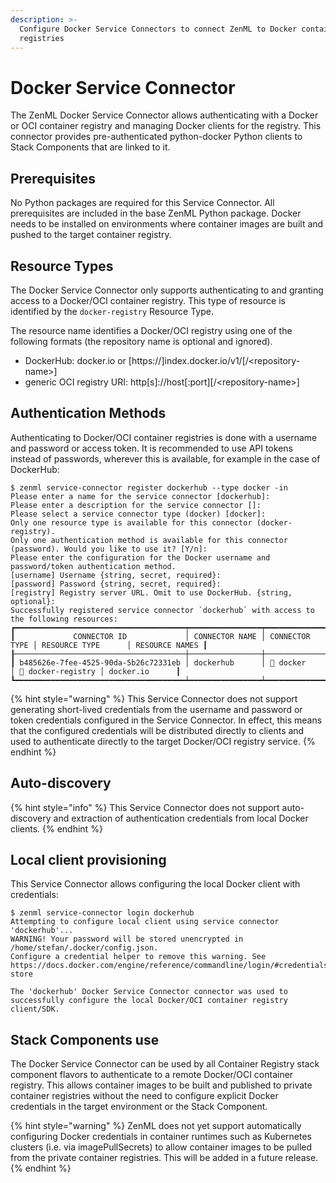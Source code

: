 ```yaml
---
description: >-
  Configure Docker Service Connectors to connect ZenML to Docker container
  registries
---
```


# Docker Service Connector

The ZenML Docker Service Connector allows authenticating with a Docker or OCI container registry and managing Docker clients for the registry. This connector provides pre-authenticated python-docker Python clients to Stack Components that are linked to it.

## Prerequisites

No Python packages are required for this Service Connector. All prerequisites are included in the base ZenML Python package. Docker needs to be installed on environments where container images are built and pushed to the target container registry.

## Resource Types

The Docker Service Connector only supports authenticating to and granting access to a Docker/OCI container registry. This type of resource is identified by the `docker-registry` Resource Type.

The resource name identifies a Docker/OCI registry using one of the following formats (the repository name is optional and ignored).

* DockerHub: docker.io or \[https://]index.docker.io/v1/\[/\<repository-name>]
* generic OCI registry URI: http\[s]://host\[:port]\[/\<repository-name>]

## Authentication Methods

Authenticating to Docker/OCI container registries is done with a username and password or access token. It is recommended to use API tokens instead of passwords, wherever this is available, for example in the case of DockerHub:

```
$ zenml service-connector register dockerhub --type docker -in
Please enter a name for the service connector [dockerhub]: 
Please enter a description for the service connector []: 
Please select a service connector type (docker) [docker]: 
Only one resource type is available for this connector (docker-registry).
Only one authentication method is available for this connector (password). Would you like to use it? [Y/n]: 
Please enter the configuration for the Docker username and password/token authentication method.
[username] Username {string, secret, required}: 
[password] Password {string, secret, required}: 
[registry] Registry server URL. Omit to use DockerHub. {string, optional}: 
Successfully registered service connector `dockerhub` with access to the following resources:
┏━━━━━━━━━━━━━━━━━━━━━━━━━━━━━━━━━━━━━━┯━━━━━━━━━━━━━━━━┯━━━━━━━━━━━━━━━━┯━━━━━━━━━━━━━━━━━━━━┯━━━━━━━━━━━━━━━━┓
┃             CONNECTOR ID             │ CONNECTOR NAME │ CONNECTOR TYPE │ RESOURCE TYPE      │ RESOURCE NAMES ┃
┠──────────────────────────────────────┼────────────────┼────────────────┼────────────────────┼────────────────┨
┃ b485626e-7fee-4525-90da-5b26c72331eb │ dockerhub      │ 🐳 docker      │ 🐳 docker-registry │ docker.io      ┃
┗━━━━━━━━━━━━━━━━━━━━━━━━━━━━━━━━━━━━━━┷━━━━━━━━━━━━━━━━┷━━━━━━━━━━━━━━━━┷━━━━━━━━━━━━━━━━━━━━┷━━━━━━━━━━━━━━━━┛

```

{% hint style="warning" %}
This Service Connector does not support generating short-lived credentials from the username and password or token credentials configured in the Service Connector. In effect, this means that the configured credentials will be distributed directly to clients and used to authenticate directly to the target Docker/OCI registry service.
{% endhint %}

## Auto-discovery

{% hint style="info" %}
This Service Connector does not support auto-discovery and extraction of authentication credentials from local Docker clients.
{% endhint %}

## Local client provisioning

This Service Connector allows configuring the local Docker client with credentials:

```
$ zenml service-connector login dockerhub
Attempting to configure local client using service connector 'dockerhub'...
WARNING! Your password will be stored unencrypted in /home/stefan/.docker/config.json.
Configure a credential helper to remove this warning. See
https://docs.docker.com/engine/reference/commandline/login/#credentials-store

The 'dockerhub' Docker Service Connector connector was used to successfully configure the local Docker/OCI container registry client/SDK.
```

## Stack Components use

The Docker Service Connector can be used by all Container Registry stack component flavors to authenticate to a remote Docker/OCI container registry. This allows container images to be built and published to private container registries without the need to configure explicit Docker credentials in the target environment or the Stack Component.

{% hint style="warning" %}
ZenML does not yet support automatically configuring Docker credentials in container runtimes such as Kubernetes clusters (i.e. via imagePullSecrets) to allow container images to be pulled from the private container registries. This will be added in a future release.
{% endhint %}

